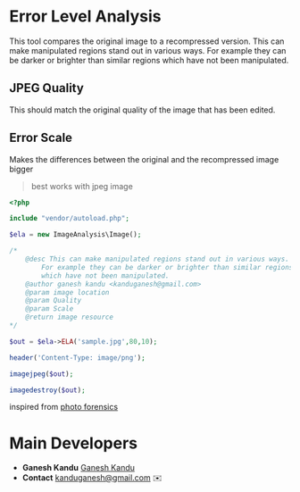 
# Error Level Analysis

This tool compares the original image to a recompressed version. This can make manipulated regions stand out in various ways. For example they can be darker or brighter than similar regions which have not been manipulated.

## JPEG Quality

This should match the original quality of the image that has been edited.
## Error Scale

Makes the differences between the original and the recompressed image bigger

> best works with jpeg image

```php
<?php

include "vendor/autoload.php";

$ela = new ImageAnalysis\Image();

/*
	@desc This can make manipulated regions stand out in various ways.
		For example they can be darker or brighter than similar regions
		which have not been manipulated.
	@author ganesh kandu <kanduganesh@gmail.com>
	@param image location
	@param Quality
	@param Scale
	@return image resource
*/

$out = $ela->ELA('sample.jpg',80,10);

header('Content-Type: image/png');

imagejpeg($out);

imagedestroy($out);

```

inspired from [photo forensics](https://29a.ch/2015/08/16/forensically-photo-forensics-for-the-web)


# Main Developers

* **Ganesh Kandu** [Ganesh Kandu](https://github.com/GaneshKandu)
* **Contact** [kanduganesh@gmail.com](mailto:kanduganesh@gmail.com) :envelope: